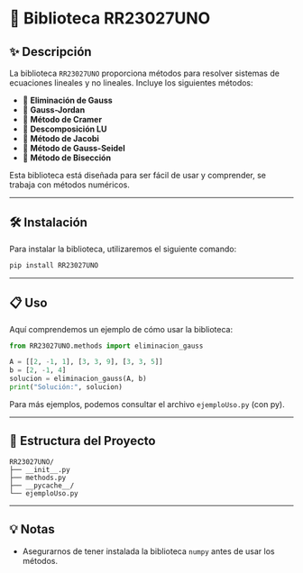 # 📘 Biblioteca RR23027UNO

## ✨ Descripción
La biblioteca `RR23027UNO` proporciona métodos para resolver sistemas de ecuaciones lineales y no lineales. Incluye los siguientes métodos:

- 🔹 **Eliminación de Gauss**
- 🔹 **Gauss-Jordan**
- 🔹 **Método de Cramer**
- 🔹 **Descomposición LU**
- 🔹 **Método de Jacobi**
- 🔹 **Método de Gauss-Seidel**
- 🔹 **Método de Bisección**

Esta biblioteca está diseñada para ser fácil de usar y comprender, se trabaja con métodos numéricos.

---

## 🛠️ Instalación
Para instalar la biblioteca, utilizaremos el siguiente comando:

```bash
pip install RR23027UNO
```

---

## 📋 Uso
Aquí comprendemos un ejemplo de cómo usar la biblioteca:

```python
from RR23027UNO.methods import eliminacion_gauss

A = [[2, -1, 1], [3, 3, 9], [3, 3, 5]]
b = [2, -1, 4]
solucion = eliminacion_gauss(A, b)
print("Solución:", solucion)
```

Para más ejemplos, podemos consultar el archivo `ejemploUso.py` (con py).

---

## 📂 Estructura del Proyecto
```
RR23027UNO/
├── __init__.py
├── methods.py
├── __pycache__/
└── ejemploUso.py
```

---

## 💡 Notas
- Asegurarnos de tener instalada la biblioteca `numpy` antes de usar los métodos.
